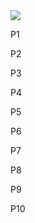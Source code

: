 
<html>
  <head>
    <meta charset="utf-8">
    <title>github</title>
    <link rel="stylesheet" href="estils.css">
    <meta lang="es-es">
  </head>
  <body>
  <img src="img/campo.jpg" >

  <div id="contenedor">
    <div class="pelota" id="pelota1"><p id="p1">P1</p></div>
    <div class="pelota" id="pelota2"><p id="p2">P2</p></div>
    <div class="pelota" id="pelota3"><p id="p3">P3</p></div>
    <div class="pelota" id="pelota4"><p id="p4">P4</p></div>
    <div class="pelota" id="pelota5"><p id="p5">P5</p></div>
    <div class="pelota" id="pelota6"><p id="p6">P6</p></div>
    <div class="pelota" id="pelota7"><p id="p7">P7</p></div>
    <div class="pelota" id="pelota8"><p id="p8">P8</p></div>
    <div class="pelota" id="pelota9"><p id="p9">P9</p></div>
    <div class="pelota" id="pelota10"><p id="p10">P10</p></div>
  </div>





  </body>
</html>

